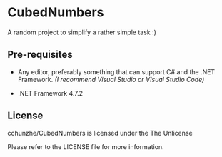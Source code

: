 # CubedNumbers
A random project to simplify a rather simple task :)

## Pre-requisites
* Any editor, preferably something that can support C# and the .NET Framework. _(I recommend Visual Studio or VIsual Studio Code)_

* .NET Framework 4.7.2

## License
cchunzhe/CubedNumbers is licensed under the The Unlicense

Please refer to the LICENSE file for more information.